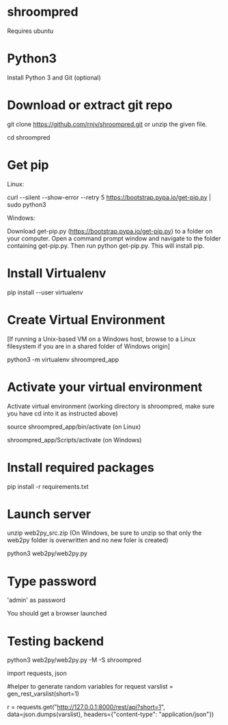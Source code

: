 # shroompred

Requires ubuntu

# Python3

Install Python 3 and Git (optional)

# Download or extract git repo

git clone https://github.com/rnjv/shroompred.git or unzip the given file.

cd shroompred

# Get pip

Linux:

curl --silent --show-error --retry 5 https://bootstrap.pypa.io/get-pip.py | sudo python3

Windows:

Download get-pip.py (https://bootstrap.pypa.io/get-pip.py) to a folder on your computer. Open a command prompt window and navigate to the folder containing get-pip.py. Then run python get-pip.py. This will install pip.

# Install Virtualenv

pip install --user virtualenv

# Create Virtual Environment

[If running a Unix-based VM on a Windows host, browse to a Linux filesystem if you are in a shared folder of Windows origin]

python3 -m virtualenv shroompred_app

# Activate your virtual environment

Activate virtual environment (working directory is shroompred, make sure you have cd into it as instructed above)

source shroompred_app/bin/activate (on Linux)

shroompred_app/Scripts/activate (on Windows)

# Install required packages

pip install -r requirements.txt

# Launch server

unzip web2py_src.zip (On Windows, be sure to unzip so that only the web2py folder is overwritten and no new foler is created)

python3 web2py/web2py.py

# Type password

'admin' as password

You should get a browser launched

# 
# Testing backend

python3 web2py/web2py.py -M -S shroompred

import requests, json

#helper to generate random variables for request
varslist = gen_rest_varslist(short=1)

r = requests.get("http://127.0.0.1:8000/rest/api?short=1", data=json.dumps(varslist), headers={"content-type": "application/json"})
